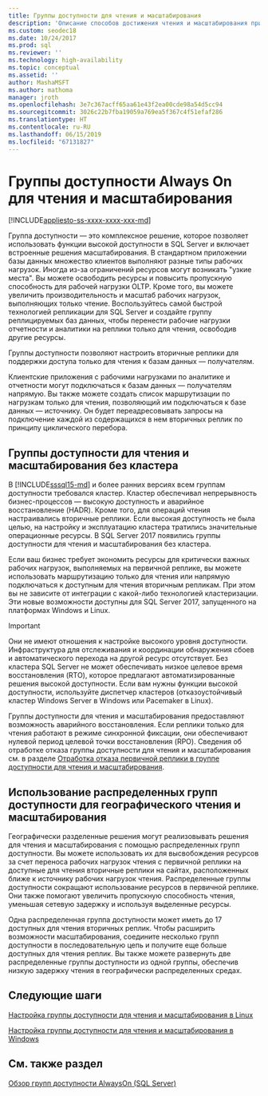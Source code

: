 ```yaml
---
title: Группы доступности для чтения и масштабирования
description: 'Описание способов достижения чтения и масштабирования при использовании групп доступности Always On. '
ms.custom: seodec18
ms.date: 10/24/2017
ms.prod: sql
ms.reviewer: ''
ms.technology: high-availability
ms.topic: conceptual
ms.assetid: ''
author: MashaMSFT
ms.author: mathoma
manager: jroth
ms.openlocfilehash: 3e7c367acff65aa61e43f2ea00cde98a54d5cc94
ms.sourcegitcommit: 3026c22b7fba19059a769ea5f367c4f51efaf286
ms.translationtype: HT
ms.contentlocale: ru-RU
ms.lasthandoff: 06/15/2019
ms.locfileid: "67131827"
---
```

# <a name="use-read-scale-with-always-on-availability-groups"></a>Группы доступности Always On для чтения и масштабирования
[!INCLUDE[appliesto-ss-xxxx-xxxx-xxx-md](../../../includes/appliesto-ss-xxxx-xxxx-xxx-md.md)]

Группа доступности — это комплексное решение, которое позволяет использовать функции высокой доступности в SQL Server и включает встроенные решения масштабирования. В стандартном приложении базы данных множество клиентов выполняют разные типы рабочих нагрузок. Иногда из-за ограничений ресурсов могут возникать "узкие места". Вы можете освободить ресурсы и повысить пропускную способность для рабочей нагрузки OLTP. Кроме того, вы можете увеличить производительность и масштаб рабочих нагрузок, выполняющих только чтение. Воспользуйтесь самой быстрой технологией репликации для SQL Server и создайте группу реплицируемых баз данных, чтобы перенести рабочие нагрузки отчетности и аналитики на реплики только для чтения, освободив другие ресурсы.

Группы доступности позволяют настроить вторичные реплики для поддержки доступа только для чтения к базам данных — получателям.

Клиентские приложения с рабочими нагрузками по аналитике и отчетности могут подключаться к базам данных — получателям напрямую. Вы также можете создать список маршрутизации по нагрузкам только для чтения, позволяющий им подключаться к базе данных — источнику. Он будет переадресовывать запросы на подключение каждой из содержащихся в нем вторичных реплик по принципу циклического перебора.

## <a name="read-scale-availability-groups-without-cluster"></a>Группы доступности для чтения и масштабирования без кластера

В [!INCLUDE[sssql15-md](../../../includes/sssql15-md.md)] и более ранних версиях всем группам доступности требовался кластер. Кластер обеспечивал непрерывность бизнес-процессов — высокую доступность и аварийное восстановление (HADR). Кроме того, для операций чтения настраивались вторичные реплики. Если высокая доступность не была целью, на настройку и эксплуатацию кластера тратились значительные операционные ресурсы. В SQL Server 2017 появились группы доступности для чтения и масштабирования без кластера. 

Если ваш бизнес требует экономить ресурсы для критически важных рабочих нагрузок, выполняемых на первичной реплике, вы можете использовать маршрутизацию только для чтения или напрямую подключаться к доступным для чтения вторичным репликам. При этом вы не зависите от интеграции с какой-либо технологией кластеризации. Эти новые возможности доступны для SQL Server 2017, запущенного на платформах Windows и Linux.

>[!IMPORTANT]
>Они не имеют отношения к настройке высокого уровня доступности. Инфраструктура для отслеживания и координации обнаружения сбоев и автоматического перехода на другой ресурс отсутствует. Без кластера SQL Server не может обеспечивать низкое целевое время восстановления (RTO), которое предлагают автоматизированные решения высокой доступности. Если вам нужны функции высокой доступности, используйте диспетчер кластеров (отказоустойчивый кластер Windows Server в Windows или Pacemaker в Linux).
>
>Группы доступности для чтения и масштабирования предоставляют возможность аварийного восстановления. Если реплики только для чтения работают в режиме синхронной фиксации, они обеспечивают нулевой период целевой точки восстановления (RPO). Сведения об отработке отказа группы доступности для чтения и масштабирования см. в разделе [Отработка отказа первичной реплики в группе доступности для чтения и масштабирования](perform-a-planned-manual-failover-of-an-availability-group-sql-server.md#ReadScaleOutOnly).

## <a name="use-distributed-availability-groups-for-geographic-read-scale"></a>Использование распределенных групп доступности для географического чтения и масштабирования

Географически разделенные решения могут реализовывать решения для чтения и масштабирования с помощью распределенных групп доступности. Вы можете использовать их для высвобождения ресурсов за счет переноса рабочих нагрузок чтения с первичной реплики на доступные для чтения вторичные реплики на сайтах, расположенных ближе к источнику рабочих нагрузок чтения. Распределенные группы доступности сокращают использование ресурсов в первичной реплике. Они также помогают увеличить пропускную способность чтения, уменьшая сетевую задержку и используя выделенные ресурсы.

Одна распределенная группа доступности может иметь до 17 доступных для чтения вторичных реплик. Чтобы расширить возможности масштабирования, соедините несколько групп доступности в последовательную цепь и получите еще больше доступных для чтения реплик. Вы также можете развернуть две распределенные группы доступности из одной группы, обеспечив низкую задержку чтения в географически распределенных средах.




## <a name="next-steps"></a>Следующие шаги

[Настройка группы доступности для чтения и масштабирования в Linux](../../../linux/sql-server-linux-availability-group-configure-rs.md)

[Настройка группы доступности для чтения и масштабирования в Windows](../../../database-engine/availability-groups/windows/configure-read-scale-availability-groups.md)

## <a name="see-also"></a>См. также раздел

 [Обзор групп доступности AlwaysOn &#40;SQL Server&#41;](../../../database-engine/availability-groups/windows/overview-of-always-on-availability-groups-sql-server.md)

